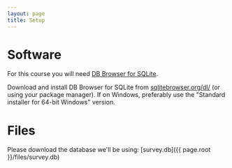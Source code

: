 ```yaml
---
layout: page
title: Setup
---
```

# Software
For this course you will need [DB Browser for SQLite](http://sqlitebrowser.org/).

Download and install DB Browser for SQLite from <a href="https://sqlitebrowser.org/dl/">sqlitebrowser.org/dl/</a> (or using your package manager). If on Windows, preferably use the "Standard installer for 64-bit Windows" version.

# Files

Please download the database we'll be using: [survey.db]({{ page.root }}/files/survey.db)
